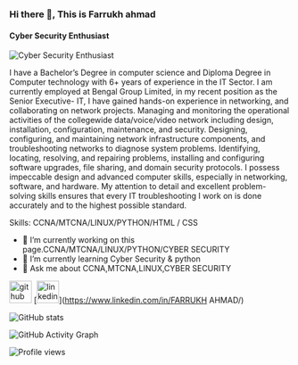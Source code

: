### Hi there 👋, This is Farrukh ahmad
#### Cyber Security Enthusiast
![Cyber Security Enthusiast](https://media.licdn.com/dms/image/D5616AQG7rxyOTDXRoQ/profile-displaybackgroundimage-shrink_350_1400/0/1690964261801?e=1696464000&v=beta&t=oaadbWIHP-vSx0BL5mdwsfxoblM9HevaSTDTICQ6M-E)

I have a Bachelor’s Degree in computer science and Diploma Degree in Computer technology with 6+ years of experience in the IT Sector. I am currently employed at Bengal Group Limited, in my recent position as the Senior Executive- IT, I have gained hands-on experience in networking, and collaborating on network projects. Managing and monitoring the operational activities of the collegewide data/voice/video network including design, installation, configuration, maintenance, and security. Designing, configuring, and maintaining network infrastructure components, and troubleshooting networks to diagnose system problems. Identifying, locating, resolving, and repairing problems, installing and configuring software upgrades, file sharing, and domain security protocols.  I possess impeccable design and advanced computer skills, especially in networking, software, and hardware. My attention to detail and excellent problem-solving skills ensures that every IT troubleshooting I work on is done accurately and to the highest possible standard.

Skills: CCNA/MTCNA/LINUX/PYTHON/HTML / CSS

- 🔭 I’m currently working on this page.CCNA/MTCNA/LINUX/PYTHON/CYBER SECURITY 
- 🌱 I’m currently learning Cyber Security & python 
- 💬 Ask me about CCNA,MTCNA,LINUX,CYBER SECURITY 


[<img src='https://cdn.jsdelivr.net/npm/simple-icons@3.0.1/icons/github.svg' alt='github' height='40'>](https://github.com/FarrukhRumon)  [<img src='https://cdn.jsdelivr.net/npm/simple-icons@3.0.1/icons/linkedin.svg' alt='linkedin' height='40'>](https://www.linkedin.com/in/FARRUKH AHMAD/)  

![GitHub stats](https://github-readme-stats.vercel.app/api?username=FarrukhRumon&show_icons=true&count_private=true)  

![GitHub Activity Graph](https://activity-graph.herokuapp.com/graph?username=FarrukhRumon)  

![Profile views](https://gpvc.arturio.dev/FarrukhRumon)  
